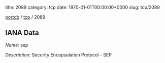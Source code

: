 title: 2089
category: tcp
date: 1970-01-01T00:00:00+0000
slug: tcp/2089

[portdb](/) / [tcp](/category/tcp.html) / 2089


## IANA Data

_Name:_ sep

_Description:_ Security Encapsulation Protocol - SEP

